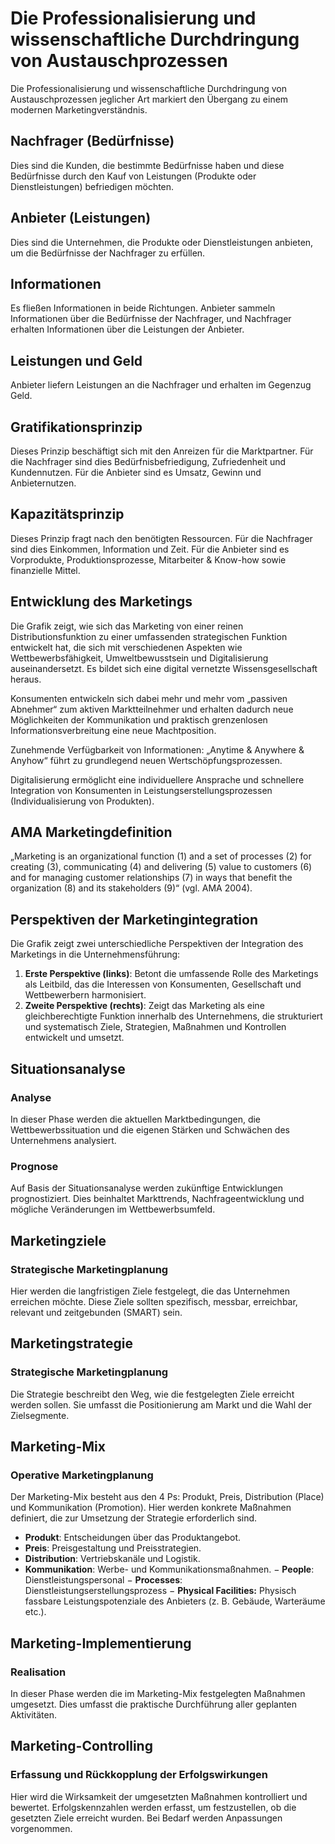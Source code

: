 
# Die Professionalisierung und wissenschaftliche Durchdringung von Austauschprozessen

Die Professionalisierung und wissenschaftliche Durchdringung von Austauschprozessen jeglicher Art markiert den Übergang zu einem modernen Marketingverständnis.

## Nachfrager (Bedürfnisse)

Dies sind die Kunden, die bestimmte Bedürfnisse haben und diese Bedürfnisse durch den Kauf von Leistungen (Produkte oder Dienstleistungen) befriedigen möchten.

## Anbieter (Leistungen)

Dies sind die Unternehmen, die Produkte oder Dienstleistungen anbieten, um die Bedürfnisse der Nachfrager zu erfüllen.

## Informationen

Es fließen Informationen in beide Richtungen. Anbieter sammeln Informationen über die Bedürfnisse der Nachfrager, und Nachfrager erhalten Informationen über die Leistungen der Anbieter.

## Leistungen und Geld

Anbieter liefern Leistungen an die Nachfrager und erhalten im Gegenzug Geld.

## Gratifikationsprinzip

Dieses Prinzip beschäftigt sich mit den Anreizen für die Marktpartner. Für die Nachfrager sind dies Bedürfnisbefriedigung, Zufriedenheit und Kundennutzen. Für die Anbieter sind es Umsatz, Gewinn und Anbieternutzen.

## Kapazitätsprinzip

Dieses Prinzip fragt nach den benötigten Ressourcen. Für die Nachfrager sind dies Einkommen, Information und Zeit. Für die Anbieter sind es Vorprodukte, Produktionsprozesse, Mitarbeiter & Know-how sowie finanzielle Mittel.

## Entwicklung des Marketings

Die Grafik zeigt, wie sich das Marketing von einer reinen Distributionsfunktion zu einer umfassenden strategischen Funktion entwickelt hat, die sich mit verschiedenen Aspekten wie Wettbewerbsfähigkeit, Umweltbewusstsein und Digitalisierung auseinandersetzt. Es bildet sich eine digital vernetzte Wissensgesellschaft heraus.

Konsumenten entwickeln sich dabei mehr und mehr vom „passiven Abnehmer“ zum aktiven Marktteilnehmer und erhalten dadurch neue Möglichkeiten der Kommunikation und praktisch grenzenlosen Informationsverbreitung eine neue Machtposition.

Zunehmende Verfügbarkeit von Informationen: „Anytime & Anywhere & Anyhow“ führt zu grundlegend neuen Wertschöpfungsprozessen.

Digitalisierung ermöglicht eine individuellere Ansprache und schnellere Integration von Konsumenten in Leistungserstellungsprozessen (Individualisierung von Produkten).

## AMA Marketingdefinition

„Marketing is an organizational function (1) and a set of processes (2) for creating (3), communicating (4) and delivering (5) value to customers (6) and for managing customer relationships (7) in ways that benefit the organization (8) and its stakeholders (9)“ (vgl. AMA 2004).

## Perspektiven der Marketingintegration

Die Grafik zeigt zwei unterschiedliche Perspektiven der Integration des Marketings in die Unternehmensführung:

1. **Erste Perspektive (links)**: Betont die umfassende Rolle des Marketings als Leitbild, das die Interessen von Konsumenten, Gesellschaft und Wettbewerbern harmonisiert.
2. **Zweite Perspektive (rechts)**: Zeigt das Marketing als eine gleichberechtigte Funktion innerhalb des Unternehmens, die strukturiert und systematisch Ziele, Strategien, Maßnahmen und Kontrollen entwickelt und umsetzt.

## Situationsanalyse

### Analyse

In dieser Phase werden die aktuellen Marktbedingungen, die Wettbewerbssituation und die eigenen Stärken und Schwächen des Unternehmens analysiert.

### Prognose

Auf Basis der Situationsanalyse werden zukünftige Entwicklungen prognostiziert. Dies beinhaltet Markttrends, Nachfrageentwicklung und mögliche Veränderungen im Wettbewerbsumfeld.

## Marketingziele

### Strategische Marketingplanung

Hier werden die langfristigen Ziele festgelegt, die das Unternehmen erreichen möchte. Diese Ziele sollten spezifisch, messbar, erreichbar, relevant und zeitgebunden (SMART) sein.

## Marketingstrategie

### Strategische Marketingplanung

Die Strategie beschreibt den Weg, wie die festgelegten Ziele erreicht werden sollen. Sie umfasst die Positionierung am Markt und die Wahl der Zielsegmente.

## Marketing-Mix

### Operative Marketingplanung

Der Marketing-Mix besteht aus den 4 Ps: Produkt, Preis, Distribution (Place) und Kommunikation (Promotion). Hier werden konkrete Maßnahmen definiert, die zur Umsetzung der Strategie erforderlich sind.

- **Produkt**: Entscheidungen über das Produktangebot.
- **Preis**: Preisgestaltung und Preisstrategien.
- **Distribution**: Vertriebskanäle und Logistik.
- **Kommunikation**: Werbe- und Kommunikationsmaßnahmen.
− **People**: Dienstleistungspersonal
− **Processes**: Dienstleistungserstellungsprozess
− **Physical Facilities:** Physisch fassbare Leistungspotenziale des Anbieters (z. B. Gebäude, 
Warteräume etc.).

## Marketing-Implementierung

### Realisation

In dieser Phase werden die im Marketing-Mix festgelegten Maßnahmen umgesetzt. Dies umfasst die praktische Durchführung aller geplanten Aktivitäten.

## Marketing-Controlling

### Erfassung und Rückkopplung der Erfolgswirkungen

Hier wird die Wirksamkeit der umgesetzten Maßnahmen kontrolliert und bewertet. Erfolgskennzahlen werden erfasst, um festzustellen, ob die gesetzten Ziele erreicht wurden. Bei Bedarf werden Anpassungen vorgenommen.
```
